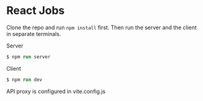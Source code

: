# React Jobs

Clone the repo and run `npm install` first. Then run the server and the client in separate terminals.

Server

```ps
$ npm run server
```

Client

```ps
$ npm run dev
```

API proxy is configured in vite.config.js
